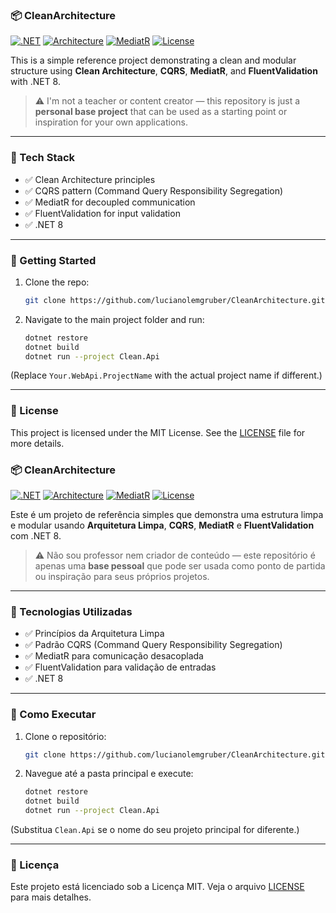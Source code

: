 ### 📦 CleanArchitecture

[![.NET](https://img.shields.io/badge/.NET-8-blue)](https://dotnet.microsoft.com/)
[![Architecture](https://img.shields.io/badge/Pattern-Clean%20Architecture-brightgreen)]()
[![MediatR](https://img.shields.io/badge/MediatR-CQRS-yellow)]()
[![License](https://img.shields.io/github/license/lucianolemgruber/CleanArchitecture)](LICENSE)

This is a simple reference project demonstrating a clean and modular structure using **Clean Architecture**, **CQRS**, **MediatR**, and **FluentValidation** with .NET 8.

> ⚠️ I'm not a teacher or content creator — this repository is just a **personal base project** that can be used as a starting point or inspiration for your own applications.

---

### 🧰 Tech Stack

* ✅ Clean Architecture principles
* ✅ CQRS pattern (Command Query Responsibility Segregation)
* ✅ MediatR for decoupled communication
* ✅ FluentValidation for input validation
* ✅ .NET 8

---

### 🚀 Getting Started

1. Clone the repo:

   ```bash
   git clone https://github.com/lucianolemgruber/CleanArchitecture.git
   ```

2. Navigate to the main project folder and run:

   ```bash
   dotnet restore
   dotnet build
   dotnet run --project Clean.Api
   ```

(Replace `Your.WebApi.ProjectName` with the actual project name if different.)

---

### 📄 License

This project is licensed under the MIT License. See the [LICENSE](LICENSE) file for more details.


### 📦 CleanArchitecture

[![.NET](https://img.shields.io/badge/.NET-8-blue)](https://dotnet.microsoft.com/)
[![Architecture](https://img.shields.io/badge/Padr%C3%A3o-Arquitetura%20Limpa-brightgreen)]()
[![MediatR](https://img.shields.io/badge/MediatR-CQRS-yellow)]()
[![License](https://img.shields.io/github/license/lucianolemgruber/CleanArchitecture)](LICENSE)

Este é um projeto de referência simples que demonstra uma estrutura limpa e modular usando **Arquitetura Limpa**, **CQRS**, **MediatR** e **FluentValidation** com .NET 8.

> ⚠️ Não sou professor nem criador de conteúdo — este repositório é apenas uma **base pessoal** que pode ser usada como ponto de partida ou inspiração para seus próprios projetos.

---

### 🧰 Tecnologias Utilizadas

* ✅ Princípios da Arquitetura Limpa
* ✅ Padrão CQRS (Command Query Responsibility Segregation)
* ✅ MediatR para comunicação desacoplada
* ✅ FluentValidation para validação de entradas
* ✅ .NET 8

---

### 🚀 Como Executar

1. Clone o repositório:

   ```bash
   git clone https://github.com/lucianolemgruber/CleanArchitecture.git
   ```

2. Navegue até a pasta principal e execute:

   ```bash
   dotnet restore
   dotnet build
   dotnet run --project Clean.Api
   ```

(Substitua `Clean.Api` se o nome do seu projeto principal for diferente.)

---

### 📄 Licença

Este projeto está licenciado sob a Licença MIT. Veja o arquivo [LICENSE](LICENSE) para mais detalhes.
